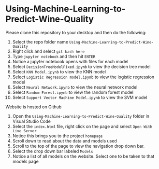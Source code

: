 # Using-Machine-Learning-to-Predict-Wine-Quality

Please clone this repository to your desktop and then do the following:

1. Select the repo folder name ``Using-Machine-Learning-to-Predict-Wine-Quality``
1. Right click and select ``git bash here``
1. Type ``jupyter notebook`` and then hit `ENTER`
1. Notice a jupyter notebook opens with files for each model
1. Select ``DecisionTreeModelFixed.ipynb`` to view the decision tree model
1. Select ``KNN Model.ipynb`` to view the KNN model
1. Select ``Logistic Regression model.ipynb`` to view the logistic regression model
1. Select ``Neural Network.ipynb`` to view the neural network model
1. Select ``Random Forest.ipynb`` to view the random forest model
1. Select ``Support Vector Machine Model.ipynb`` to view the SVM model

Website is hosted on Github
1. Open the ``Using-Machine-Learning-to-Predict-Wine-Quality`` folder in Visual Studio Code
1. Select the ``index.html`` file, right click on the page and select ``Open With Live Server``
1. Notice this brings you to the project ``homepage``
1. Scroll down to read about the data and models used
1. Scroll to the top of the page to view the navigation drop down bar.
1. Select the drop down bar labeled ``Models``
1. Notice a list of all models on the website. Select one to be taken to that models page
